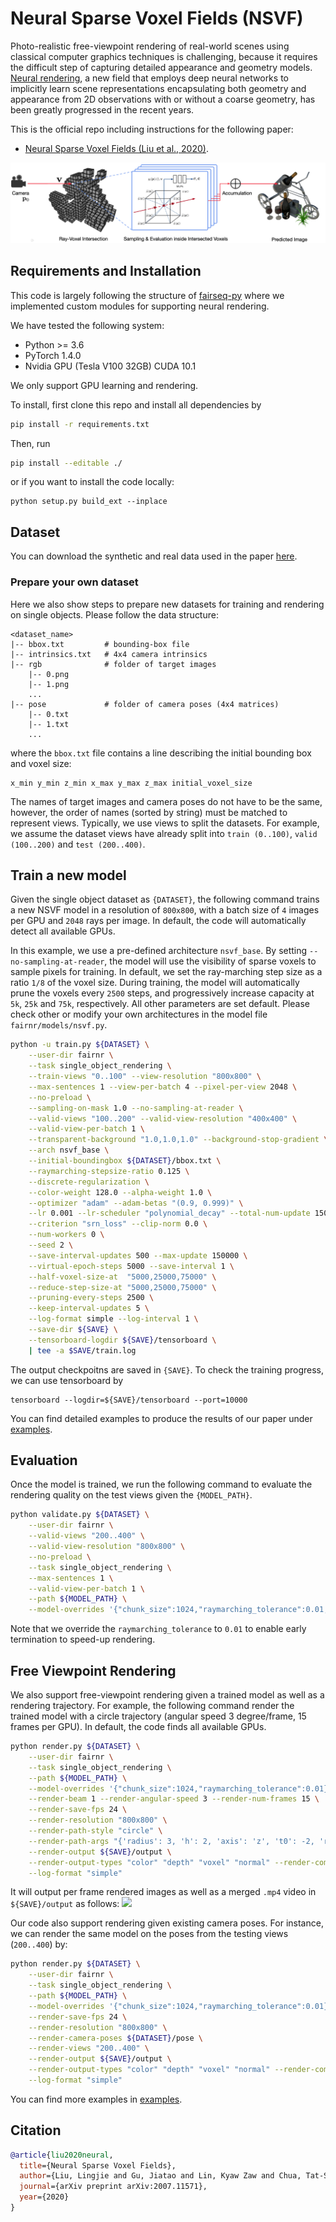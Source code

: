 # Neural Sparse Voxel Fields (NSVF)

Photo-realistic free-viewpoint rendering of real-world scenes using classical computer graphics techniques is challenging, because it requires the difficult step of
capturing detailed appearance and geometry models.
[Neural rendering](https://arxiv.org/abs/2004.03805), a new field that employs deep
neural networks to implicitly learn scene representations encapsulating both geometry and appearance
from 2D observations with or without a coarse geometry, has been greatly progressed in the recent years.

This is the official repo including instructions for the following paper:
* [Neural Sparse Voxel Fields (Liu et al., 2020)](https://arxiv.org/abs/2007.11571).

<img src='docs/figs/framework.png'/>

## Requirements and Installation
This code is largely following the structure of [fairseq-py](https://github.com/pytorch/fairseq) where we implemented custom modules for supporting neural rendering. 

We have tested the following system:
* Python >= 3.6
* PyTorch 1.4.0
* Nvidia GPU (Tesla V100 32GB) CUDA 10.1

We only support GPU learning and rendering.

To install, first clone this repo and install all dependencies by
```bash
pip install -r requirements.txt
```
Then,  run
```bash
pip install --editable ./
```
or if you want to install the code locally:
```
python setup.py build_ext --inplace
```

## Dataset
You can download the synthetic and real data used in the paper [here](https://www.dropbox.com/sh/arwxt2sye1u68ov/AACW8NJKU5oQqYVILdjTXt4ia?dl=0).

### Prepare your own dataset
Here we also show steps to prepare new datasets for training and rendering on single objects. 
Please follow the data structure:
```
<dataset_name>
|-- bbox.txt         # bounding-box file
|-- intrinsics.txt   # 4x4 camera intrinsics
|-- rgb              # folder of target images
    |-- 0.png
    |-- 1.png
    ...
|-- pose             # folder of camera poses (4x4 matrices)
    |-- 0.txt
    |-- 1.txt
    ...
```
where the ``bbox.txt`` file contains a line describing the initial bounding box and voxel size:
```
x_min y_min z_min x_max y_max z_max initial_voxel_size
```

The names of target images and camera poses do not have to be the same, however, the order of names (sorted by string)
must be matched to represent views. Typically, we use views to split the datasets.
For example, we assume the dataset views have already split into ``train (0..100)``, ``valid (100..200)`` and ``test (200..400)``.


## Train a new model
Given the single object dataset as ``{DATASET}``, the following command trains a new NSVF model in a resolution of ``800x800``, with a batch size of ``4`` images per GPU and ``2048`` rays per image. In default, the code will automatically detect all available GPUs.

In this example, we use a pre-defined architecture ``nsvf_base``. 
By setting ``--no-sampling-at-reader``, the model will use the visibility of sparse voxels to sample pixels for training. In default, we set the ray-marching step size as a ratio ``1/8`` of the voxel size.
During training, the model will automatically prune the voxels every ``2500`` steps, and progressively increase capacity at ``5k``, ``25k`` and ``75k``, respectively. All other parameters are set default.
Please check other or modify your own architectures in the model file ``fairnr/models/nsvf.py``.

```bash
python -u train.py ${DATASET} \
    --user-dir fairnr \
    --task single_object_rendering \
    --train-views "0..100" --view-resolution "800x800" \
    --max-sentences 1 --view-per-batch 4 --pixel-per-view 2048 \
    --no-preload \
    --sampling-on-mask 1.0 --no-sampling-at-reader \
    --valid-views "100..200" --valid-view-resolution "400x400" \
    --valid-view-per-batch 1 \
    --transparent-background "1.0,1.0,1.0" --background-stop-gradient \
    --arch nsvf_base \
    --initial-boundingbox ${DATASET}/bbox.txt \
    --raymarching-stepsize-ratio 0.125 \
    --discrete-regularization \
    --color-weight 128.0 --alpha-weight 1.0 \
    --optimizer "adam" --adam-betas "(0.9, 0.999)" \
    --lr 0.001 --lr-scheduler "polynomial_decay" --total-num-update 150000 \
    --criterion "srn_loss" --clip-norm 0.0 \
    --num-workers 0 \
    --seed 2 \
    --save-interval-updates 500 --max-update 150000 \
    --virtual-epoch-steps 5000 --save-interval 1 \
    --half-voxel-size-at  "5000,25000,75000" \
    --reduce-step-size-at "5000,25000,75000" \
    --pruning-every-steps 2500 \
    --keep-interval-updates 5 \
    --log-format simple --log-interval 1 \
    --save-dir ${SAVE} \
    --tensorboard-logdir ${SAVE}/tensorboard \
    | tee -a $SAVE/train.log
```
The output checkpoitns are saved in ``{SAVE}``. To check the training progress, we can use tensorboard by
```
tensorboard --logdir=${SAVE}/tensorboard --port=10000
```

You can find detailed examples to produce the results of our paper under [examples](./examples/train/).


## Evaluation
Once the model is trained, we run the following command to evaluate the rendering quality on the test views given the ``{MODEL_PATH}``. 
```bash
python validate.py ${DATASET} \
    --user-dir fairnr \
    --valid-views "200..400" \
    --valid-view-resolution "800x800" \
    --no-preload \
    --task single_object_rendering \
    --max-sentences 1 \
    --valid-view-per-batch 1 \
    --path ${MODEL_PATH} \
    --model-overrides '{"chunk_size":1024,"raymarching_tolerance":0.01,"tensorboard_logdir":"","eval_lpips":True}' \
```
Note that we override the ``raymarching_tolerance`` to ``0.01`` to enable early termination to speed-up rendering.

## Free Viewpoint Rendering
We also support free-viewpoint rendering given a trained model as well as a rendering trajectory. For example, the following command render the trained model with a circle trajectory (angular speed 3 degree/frame, 15 frames per GPU). In default, the code finds all available GPUs.
```bash
python render.py ${DATASET} \
    --user-dir fairnr \
    --task single_object_rendering \
    --path ${MODEL_PATH} \
    --model-overrides '{"chunk_size":1024,"raymarching_tolerance":0.01}' \
    --render-beam 1 --render-angular-speed 3 --render-num-frames 15 \
    --render-save-fps 24 \
    --render-resolution "800x800" \
    --render-path-style "circle" \
    --render-path-args "{'radius': 3, 'h': 2, 'axis': 'z', 't0': -2, 'r':-1}" \
    --render-output ${SAVE}/output \
    --render-output-types "color" "depth" "voxel" "normal" --render-combine-output \
    --log-format "simple"
```
It will output per frame rendered images as well as a merged ``.mp4`` video in ``${SAVE}/output`` as follows:
<img src='docs/figs/results.gif'/>

Our code also support rendering given existing camera poses.
For instance, we can render the same model on the poses from the testing views (``200..400``) by:
```bash
python render.py ${DATASET} \
    --user-dir fairnr \
    --task single_object_rendering \
    --path ${MODEL_PATH} \
    --model-overrides '{"chunk_size":1024,"raymarching_tolerance":0.01}' \
    --render-save-fps 24 \
    --render-resolution "800x800" \
    --render-camera-poses ${DATASET}/pose \
    --render-views "200..400" \
    --render-output ${SAVE}/output \
    --render-output-types "color" "depth" "voxel" "normal" --render-combine-output \
    --log-format "simple"
```



You can find more examples in [examples](./examples/render/).

## Citation
```bibtex
@article{liu2020neural,
  title={Neural Sparse Voxel Fields},
  author={Liu, Lingjie and Gu, Jiatao and Lin, Kyaw Zaw and Chua, Tat-Seng and Theobalt, Christian},
  journal={arXiv preprint arXiv:2007.11571},
  year={2020}
}
```